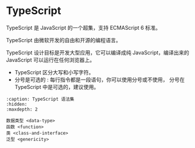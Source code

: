 # TypeScript

TypeScript 是 JavaScript 的一个超集，支持 ECMAScript 6 标准。

TypeScript 由微软开发的自由和开源的编程语言。

TypeScript 设计目标是开发大型应用，它可以编译成纯 JavaScript，编译出来的 JavaScript 可以运行在任何浏览器上。



* TypeScript 区分大写和小写字符。
* 分号是可选的 : 每行指令都是一段语句，你可以使用分号或不使用， 分号在 TypeScript 中是可选的，建议使用。


```{toctree}
:caption: TypeScript 语法集
:hidden:
:maxdepth: 2

数据类型 <data-type>
函数 <function>
类 <class-and-interface>
泛型 <genericity>
```
